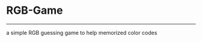 # RGB-Game
---------------------------------------------------------------------
a simple RGB guessing game to help memorized color codes 
